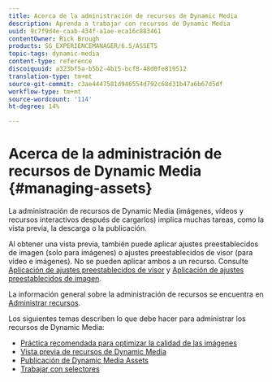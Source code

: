 ```yaml
---
title: Acerca de la administración de recursos de Dynamic Media
description: Aprenda a trabajar con recursos de Dynamic Media
uuid: 9c7f9d4e-caab-434f-a1ae-eca16c883461
contentOwner: Rick Brough
products: SG_EXPERIENCEMANAGER/6.5/ASSETS
topic-tags: dynamic-media
content-type: reference
discoiquuid: a323bf5a-b5b2-4b15-bcf8-48d0fe819512
translation-type: tm+mt
source-git-commit: c3ae4447581d946554d792c68d31b47a6b67d5df
workflow-type: tm+mt
source-wordcount: '114'
ht-degree: 14%

---
```



# Acerca de la administración de recursos de Dynamic Media {#managing-assets}

La administración de recursos de Dynamic Media (imágenes, vídeos y recursos interactivos después de cargarlos) implica muchas tareas, como la vista previa, la descarga o la publicación.

Al obtener una vista previa, también puede aplicar ajustes preestablecidos de imagen (solo para imágenes) o ajustes preestablecidos de visor (para vídeo e imágenes). No se pueden aplicar ambos a un recurso. Consulte [Aplicación de ajustes preestablecidos de visor](/help/assets/viewer-presets.md) y [Aplicación de ajustes preestablecidos de imagen](/help/assets/image-sets.md).

La información general sobre la administración de recursos se encuentra en [Administrar recursos](/help/assets/manage-assets.md).

Los siguientes temas describen lo que debe hacer para administrar los recursos de Dynamic Media:

* [Práctica recomendada para optimizar la calidad de las imágenes](/help/assets/best-practices-for-optimizing-the-quality-of-your-images.md)
* [Vista previa de recursos de Dynamic Media](/help/assets/previewing-assets.md)
* [Publicación de Dynamic Media Assets](/help/assets/publishing-dynamicmedia-assets.md)
* [Trabajar con selectores](/help/assets/working-with-selectors.md)
